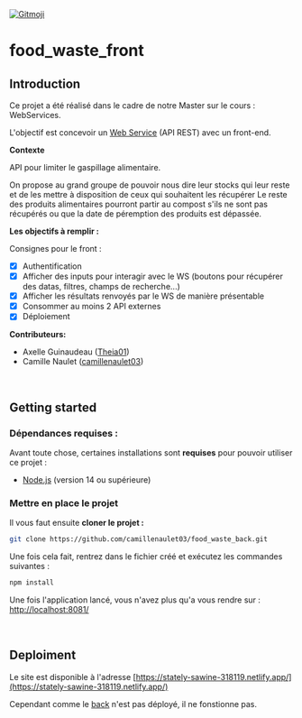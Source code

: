 <a href="https://gitmoji.dev">
  <img src="https://img.shields.io/badge/gitmoji-%20😜%20😍-FFDD67.svg?style=flat-square" alt="Gitmoji">
</a>

# food_waste_front

## Introduction

Ce projet a été réalisé dans le cadre de notre Master sur le cours : WebServices.

L'objectif est concevoir un [Web Service](https://github.com/camillenaulet03/food_waste_back) (API REST) avec un front-end.

**Contexte**

API pour limiter le gaspillage alimentaire.

On propose au grand groupe de pouvoir nous dire leur stocks qui leur reste et de les mettre à disposition de ceux qui souhaitent les récupérer Le reste des produits alimentaires pourront partir au compost s'ils ne sont pas récupérés ou que la date de péremption des produits est dépassée.

**Les objectifs à remplir :**

Consignes pour le front :

- [x] Authentification
- [x] Afficher des inputs pour interagir avec le WS (boutons pour récupérer des datas, filtres, champs de recherche...)
- [x] Afficher les résultats renvoyés par le WS de manière présentable
- [x] Consommer au moins 2 API externes
- [x] Déploiement

**Contributeurs:**

- Axelle Guinaudeau ([Theia01](https://github.com/Theia01))
- Camille Naulet ([camillenaulet03](https://github.com/camillenaulet03))

&nbsp;

## Getting started

### Dépendances requises :

Avant toute chose, certaines installations sont **requises** pour pouvoir utiliser ce projet :

- [Node.js](https://nodejs.org/en/download/) (version 14 ou supérieure)

### Mettre en place le projet

Il vous faut ensuite **cloner le projet :**

```sh
git clone https://github.com/camillenaulet03/food_waste_back.git
```

Une fois cela fait, rentrez dans le fichier créé et exécutez les commandes suivantes :

```sh
npm install
```

Une fois l'application lancé, vous n'avez plus qu'a vous rendre sur : [http://localhost:8081/](http://localhost:8081/)

&nbsp;

## Deploiment

Le site est disponible à l'adresse [https://stately-sawine-318119.netlify.app/](https://stately-sawine-318119.netlify.app/)

Cependant comme le [back](https://github.com/camillenaulet03/food_waste_back) n'est pas déployé, il ne fonstionne pas.

